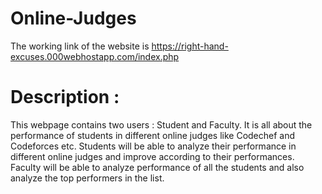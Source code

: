 # Online-Judges
The working link of the website is 
   https://right-hand-excuses.000webhostapp.com/index.php
   
# Description :
  This webpage contains two users : Student and Faculty.
  It is all about the performance of students in different online judges like Codechef and Codeforces etc.
  Students will be able to analyze their performance in different online judges and improve according to their performances.
  Faculty will be able to analyze performance of all the students and also analyze the top performers in the list.
